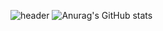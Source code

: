 ![header](https://capsule-render.vercel.app/api?type=slice&color=auto&height=300&section=header&text=Hello%20World!&desc=Hello%20render&fontSize=80&rotate=20)
![Anurag's GitHub stats](https://github-readme-stats.vercel.app/api?username=0Hoxy&theme=default&show_icons=true)
